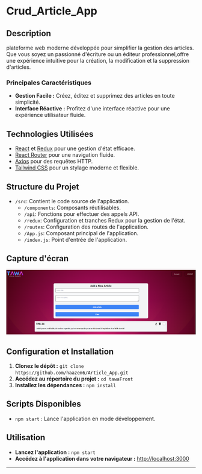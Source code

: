 # Crud_Article_App

## Description

 plateforme web moderne développée pour simplifier la gestion des articles. Que vous soyez un passionné d'écriture ou un éditeur professionnel,offre une expérience intuitive pour la création, la modification et la suppression d'articles.

### Principales Caractéristiques

- **Gestion Facile :** Créez, éditez et supprimez des articles en toute simplicité.
- **Interface Réactive :** Profitez d'une interface réactive pour une expérience utilisateur fluide.


## Technologies Utilisées

- [React](https://reactjs.org/) et [Redux](https://redux.js.org/) pour une gestion d'état efficace.
- [React Router](https://reactrouter.com/) pour une navigation fluide.
- [Axios](https://axios-http.com/) pour des requêtes HTTP.
- [Tailwind CSS](https://tailwindcss.com/) pour un stylage moderne et flexible.

## Structure du Projet

- `/src`: Contient le code source de l'application.
  - `/components`: Composants réutilisables.
  - `/api`: Fonctions pour effectuer des appels API.
  - `/redux`: Configuration et tranches Redux pour la gestion de l'état.
  - `/routes`: Configuration des routes de l'application.
  - `/App.js`: Composant principal de l'application.
  - `/index.js`: Point d'entrée de l'application.

## Capture d'écran

![Capture d'écran de l'application](homePage.png)

## Configuration et Installation

1. **Clonez le dépôt :** `git clone https://github.com/haazem6/Article_App.git`
2. **Accédez au répertoire du projet :** `cd tawaFront`
3. **Installez les dépendances :** `npm install`

## Scripts Disponibles

- `npm start` : Lance l'application en mode développement.

## Utilisation

- **Lancez l'application :** `npm start`
- **Accédez à l'application dans votre navigateur :** [http://localhost:3000](http://localhost:3000)


---


